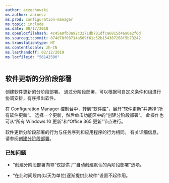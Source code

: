 ```yaml
---
author: aczechowski
ms.author: aaroncz
ms.prod: configuration-manager
ms.topic: include
ms.date: 08/17/2018
ms.openlocfilehash: 4c45a0fb3a92c3271db781dfca6815d46a0e2f6d
ms.sourcegitcommit: 874d78f08714a509f61c52b154387268f5b73242
ms.translationtype: HT
ms.contentlocale: zh-CN
ms.lasthandoff: 02/12/2019
ms.locfileid: "56142590"
---
```

## <a name="bkmk_pod"></a> 软件更新的分阶段部署
<!--1358146-->

创建软件更新的分阶段部署。 通过分阶段部署，可以根据可自定义条件和组进行协调安排，有序推出软件。

在 Configuration Manager 控制台中，转到“软件库”，展开“软件更新”并选择“所有软件更新”。 选择一个更新，然后单击功能区中的“创建分阶段部署”。 此操作也可从“所有 Windows 10 更新”和“Office 365 更新”节点进行。 

软件更新分阶段部署的行为与任务序列和应用程序的行为相同。 有关详细信息，请参阅[创建分阶段部署](/sccm/osd/deploy-use/create-phased-deployment-for-task-sequence)。


### <a name="known-issues"></a>已知问题

- “创建分阶段部署向导”仅提供了“自动创建默认的两阶段部署”选项。

- “在此时间段内(以天为单位)逐渐提供此软件”设置不起作用。  



